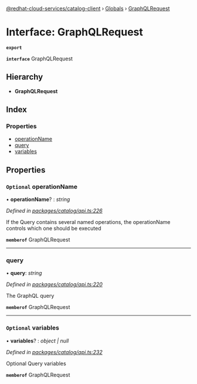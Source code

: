 [@redhat-cloud-services/catalog-client](../README.md) › [Globals](../globals.md) › [GraphQLRequest](graphqlrequest.md)

# Interface: GraphQLRequest

**`export`** 

**`interface`** GraphQLRequest

## Hierarchy

* **GraphQLRequest**

## Index

### Properties

* [operationName](graphqlrequest.md#optional-operationname)
* [query](graphqlrequest.md#query)
* [variables](graphqlrequest.md#optional-variables)

## Properties

### `Optional` operationName

• **operationName**? : *string*

*Defined in [packages/catalog/api.ts:226](https://github.com/RedHatInsights/javascript-clients/blob/master/packages/catalog/api.ts#L226)*

If the Query contains several named operations, the operationName controls which one should be executed

**`memberof`** GraphQLRequest

___

###  query

• **query**: *string*

*Defined in [packages/catalog/api.ts:220](https://github.com/RedHatInsights/javascript-clients/blob/master/packages/catalog/api.ts#L220)*

The GraphQL query

**`memberof`** GraphQLRequest

___

### `Optional` variables

• **variables**? : *object | null*

*Defined in [packages/catalog/api.ts:232](https://github.com/RedHatInsights/javascript-clients/blob/master/packages/catalog/api.ts#L232)*

Optional Query variables

**`memberof`** GraphQLRequest

